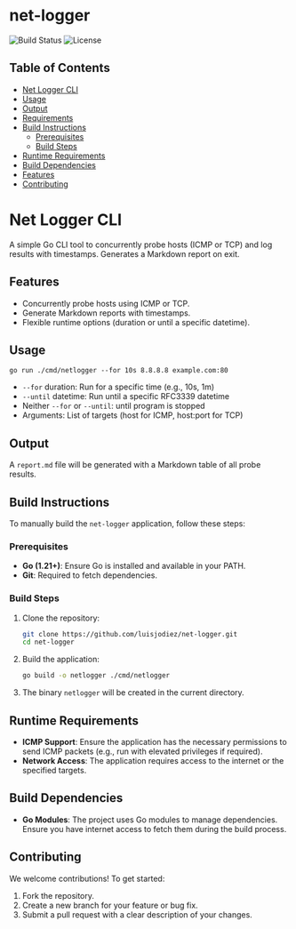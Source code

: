 # net-logger

![Build Status](https://github.com/luisjodiez/net-logger/actions/workflows/release.yml/badge.svg)
![License](https://img.shields.io/github/license/luisjodiez/net-logger)

## Table of Contents
- [Net Logger CLI](#net-logger-cli)
- [Usage](#usage)
- [Output](#output)
- [Requirements](#requirements)
- [Build Instructions](#build-instructions)
  - [Prerequisites](#prerequisites)
  - [Build Steps](#build-steps)
- [Runtime Requirements](#runtime-requirements)
- [Build Dependencies](#build-dependencies)
- [Features](#features)
- [Contributing](#contributing)

# Net Logger CLI

A simple Go CLI tool to concurrently probe hosts (ICMP or TCP) and log results with timestamps. Generates a Markdown report on exit.

## Features
- Concurrently probe hosts using ICMP or TCP.
- Generate Markdown reports with timestamps.
- Flexible runtime options (duration or until a specific datetime).

## Usage

```
go run ./cmd/netlogger --for 10s 8.8.8.8 example.com:80
```

- `--for` duration: Run for a specific time (e.g., 10s, 1m)
- `--until` datetime: Run until a specific RFC3339 datetime
- Neither `--for` or `--until`: until program is stopped
- Arguments: List of targets (host for ICMP, host:port for TCP)

## Output

A `report.md` file will be generated with a Markdown table of all probe results.

## Build Instructions

To manually build the `net-logger` application, follow these steps:

### Prerequisites
- **Go (1.21+)**: Ensure Go is installed and available in your PATH.
- **Git**: Required to fetch dependencies.

### Build Steps
1. Clone the repository:
   ```bash
   git clone https://github.com/luisjodiez/net-logger.git
   cd net-logger
   ```
2. Build the application:
   ```bash
   go build -o netlogger ./cmd/netlogger
   ```
3. The binary `netlogger` will be created in the current directory.

## Runtime Requirements
- **ICMP Support**: Ensure the application has the necessary permissions to send ICMP packets (e.g., run with elevated privileges if required).
- **Network Access**: The application requires access to the internet or the specified targets.

## Build Dependencies
- **Go Modules**: The project uses Go modules to manage dependencies. Ensure you have internet access to fetch them during the build process.

## Contributing
We welcome contributions! To get started:
1. Fork the repository.
2. Create a new branch for your feature or bug fix.
3. Submit a pull request with a clear description of your changes.
